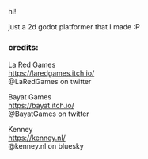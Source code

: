 hi!

just a 2d godot platformer that I made :P

### credits:

La Red Games  
https://laredgames.itch.io/  
@LaRedGames on twitter  
  
Bayat Games  
https://bayat.itch.io/  
@BayatGames on twitter 
  
Kenney  
https://kenney.nl/  
‪@kenney.nl‬ on bluesky  
